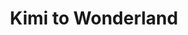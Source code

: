 --- 
title: "Kimi to Wonderland"
publishdate: "2019-1-12T16:48:46+02:00"
src: "https://365manga.net/manga/kimi-to-wonderland"
image: "https://data.365manga.net/images/thumbnails/32528-kimi-to-wonderland.jpg"
description: " From Chibi Manga: Morimura Nobara, 15 years old. Because of a fall from the cliff three years ago, she can hear the voices of animals. Once she got used to it, she notices that there's a guy's voice that says 'I can hear you clearly'"
---